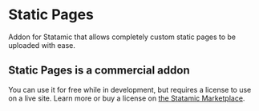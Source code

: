 # Static Pages
Addon for Statamic that allows completely custom static pages to be uploaded with ease.

## Static Pages is a commercial addon
You can use it for free while in development, but requires a license to use on a live site.
Learn more or buy a license on [the Statamic Marketplace](https://statamic.com/marketplace/addons/static-pages).